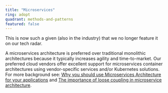 ```yaml
---
title: "Microservices"
ring: adopt
quadrant: methods-and-patterns
featured: false
---
```


This is now such a given (also in the industry) that we no longer feature it on our tech radar.

A microservices architecture is preferred over traditional monolithic architectures because it
typically increases agility and time-to-market. Our preferred cloud vendors offer excellent support
for microservices container architectures using vendor-specific services and/or Kubernetes
solutions. For more background
see: [Why you should use Microservices Architecture for your applications](https://info.nl/en/conversation/lessons-learned-why-you-should-use-microservices-architecture-for-your-applications/)
and [The importance of loose coupling in microservice architecture](https://info.nl/en/conversation/the-importance-of-loose-coupling-in-microservice-architecture/).